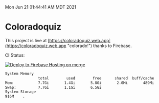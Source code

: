 Mon Jun 21 01:44:41 AM MDT 2021

# Coloradoquiz


This project is live at [https://coloradoquiz.web.app](https://coloradoquiz.web.app "colorado!") thanks to Firebase.

CI Status: 

[![Deploy to Firebase Hosting on merge](https://github.com/teamkushal/coloradoquiz/actions/workflows/firebase-hosting-merge.yml/badge.svg)](https://github.com/teamkushal/coloradoquiz/actions/workflows/firebase-hosting-merge.yml)

```bash
System Memory
               total        used        free      shared  buff/cache   available
Mem:           7.7Gi       1.4Gi       5.8Gi       2.0Mi       489Mi       6.0Gi
Swap:          7.7Gi       1.1Gi       6.5Gi
System Storage
916M	.
```
```bash
